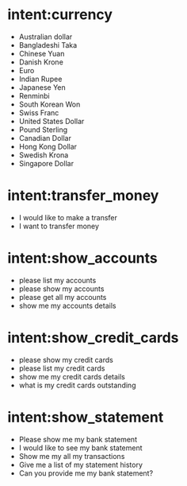 # intent:currency <!--currency type.-->
 
- Australian dollar
- Bangladeshi Taka
- Chinese Yuan 
- Danish Krone
- Euro
- Indian Rupee
- Japanese Yen
- Renminbi
- South Korean Won
- Swiss Franc
- United States Dollar
- Pound Sterling
- Canadian Dollar
- Hong Kong Dollar
- Swedish Krona
- Singapore Dollar

# intent:transfer_money <!--The user would like to transfer money.-->

- I would like to make a transfer
- I want to transfer money

# intent:show_accounts <!--The user would like to check their accounts.-->
 
 - please list my accounts
 - please show my accounts
 - please get all my accounts
 - show me my accounts details 

# intent:show_credit_cards <!--The user would like see a list of credit cards.-->

 - please show my credit cards
 - please list my credit cards
 - show me my credit cards details
 - what is my credit cards outstanding

# intent:show_statement <!--The user would like to see to see a log of their bank statement.-->

 - Please show me my bank statement
 - I would like to see my bank statement
 - Show me my all my transactions
 - Give me a list of my statement history
 - Can you provide me my bank statement?
 
